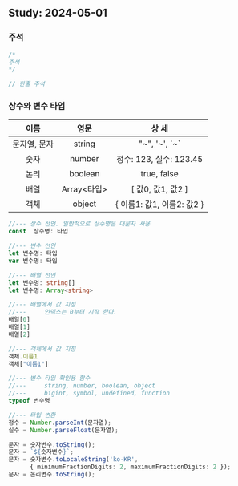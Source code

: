 ## Study: 2024-05-01

  

### 주석

```typescript
/*
주석
*/

// 한줄 주석
```

   

### 상수와 변수 타입

|     이름     |    영문     |             상      세             |
| :----------: | :---------: | :--------------------------------: |
| 문자열, 문자 |   string    |          "~", '~', \`~\`           |
|     숫자     |   number    |      정수: 123, 실수: 123.45       |
|     논리     |   boolean   |            true, false             |
|     배열     | Array<타입> |         [ 값0, 값1, 값2 ]          |
|     객체     |   object    |     { 이름1: 값1, 이름2: 값2 }     |

  

```typescript
//--- 상수 선언. 일반적으로 상수명은 대문자 사용
const  상수명: 타입

//--- 변수 선언
let 변수명: 타입
var 변수명: 타입

//--- 배열 선언
let 변수명: string[]
let 변수명: Array<string>

//--- 배열에서 값 지정
//---     인덱스는 0부터 시작 한다.
배열[0]
배열[1]
배열[2]

//--- 객체에서 값 지정
객체.이름1
객체["이름1"]

//--- 변수 타입 확인용 함수
//---     string, number, boolean, object
//---     bigint, symbol, undefined, function
typeof 변수명

//--- 타입 변환
정수 = Number.parseInt(문자열);
실수 = Number.parseFloat(문자열);

문자 = 숫자변수.toString();
문자 = `${숫자변수}`;
문자 = 숫자변수.toLocaleString('ko-KR', 
      { minimumFractionDigits: 2, maximumFractionDigits: 2 });
문자 = 논리변수.toString();
```

